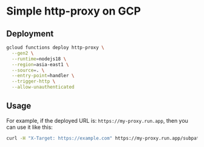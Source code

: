 # Simple http-proxy on GCP

## Deployment

```bash
gcloud functions deploy http-proxy \
  --gen2 \
  --runtime=nodejs18 \
  --region=asia-east1 \
  --source=. \
  --entry-point=handler \
  --trigger-http \
  --allow-unauthenticated
```

## Usage

For example, if the deployed URL is: `https://my-proxy.run.app`, then you can use it like this:

```bash
curl -H "X-Target: https://example.com" https://my-proxy.run.app/subpath-for-example-com
```
